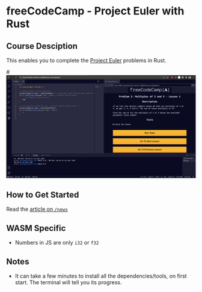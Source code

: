 # freeCodeCamp - Project Euler with Rust

## Course Desciption

This enables you to complete the [Project Euler](https://projecteuler.net/) problems in Rust.

#![Euler in Rust](.vscode/euler-rust-gitpod.png)

## How to Get Started

Read the [article on `/news`](https://www.freecodecamp.org/news/project-euler-problems-in-rust/)

## WASM Specific

- Numbers in JS are only `i32` or `f32`

## Notes

- It can take a few minutes to install all the dependencies/tools, on first start. The terminal will tell you its progress.
